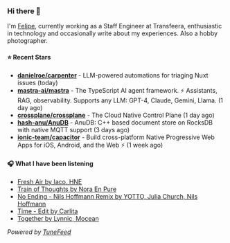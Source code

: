 ### Hi there 👋

I'm [Felipe](https://felipevm.com), currently working as a Staff Engineer at Transfeera, enthusiastic in technology and occasionally write about my experiences. Also a hobby photographer.

#### ⭐ Recent Stars
- **[danielroe/carpenter](https://github.com/danielroe/carpenter)** - LLM-powered automations for triaging Nuxt issues (today)
- **[mastra-ai/mastra](https://github.com/mastra-ai/mastra)** - The TypeScript AI agent framework. ⚡ Assistants, RAG, observability. Supports any LLM: GPT-4, Claude, Gemini, Llama. (1 day ago)
- **[crossplane/crossplane](https://github.com/crossplane/crossplane)** - The Cloud Native Control Plane (1 day ago)
- **[hash-anu/AnuDB](https://github.com/hash-anu/AnuDB)** - AnuDB: C&#43;&#43; based document store on RocksDB with native MQTT support (3 days ago)
- **[ionic-team/capacitor](https://github.com/ionic-team/capacitor)** - Build cross-platform Native Progressive Web Apps for iOS, Android, and the Web ⚡️ (1 week ago)

#### 🎧 What I have been listening
- [Fresh Air by Iaco, HNE](https://open.spotify.com/track/4FqhSA57eeAEsofECTkXns)
- [Train of Thoughts by Nora En Pure](https://open.spotify.com/track/1OoJQao2C0rvcUpr2BqgaM)
- [No Ending - Nils Hoffmann Remix by YOTTO, Julia Church, Nils Hoffmann](https://open.spotify.com/track/0on4Nj6eERwrMj7wivFewL)
- [Time - Edit by Carlita](https://open.spotify.com/track/3VNoo8PUhcbWG0oxHcpeBs)
- [Together by Lynnic, Mocean](https://open.spotify.com/track/5ULLQuJT4U3tJCdBitfp73)

_Powered by [TuneFeed](https://tunefeed.app?ref=github.com)_
